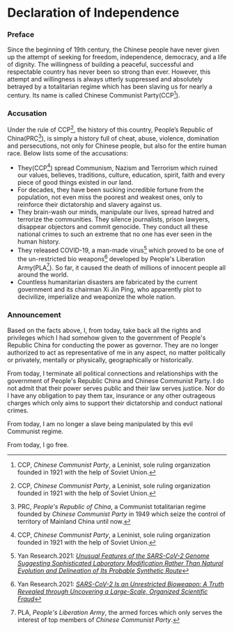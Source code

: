 # Declaration of Independence

### Preface

Since the beginning of 19th century, the Chinese people have never given up the attempt of seeking for freedom, independence, democracy, and a life of dignity. The willingness of building a peaceful, successful and respectable country has never been so strong than ever. However, this attempt and willingness is always utterly suppressed and absolutely betrayed by a totalitarian regime which has been slaving us for nearly a century. Its name is called Chinese Communist Party(CCP[^1]).

### Accusation

Under the rule of CCP[^1], the history of this country, People’s Republic of China(PRC[^2]), is simply a history full of cheat, abuse, violence, domination and persecutions, not only for Chinese people, but also for the entire human race. Below lists some of the accusations:

- They(CCP[^1]) spread Communism, Nazism and Terrorism which ruined our values, believes, traditions, culture, education, spirit, faith and every piece of good things existed in our land.
- For decades, they have been sucking incredible fortune from the population, not even miss the poorest and weakest ones, only to reinforce their dictatorship and slavery against us.
- They brain-wash our minds, manipulate our lives, spread hatred and terrorize the communities. They silence journalists, prison lawyers, disappear objectors and commit genocide. They conduct all these national crimes to such an extreme that no one has ever seen in the human history.
- They released COVID-19, a man-made virus[^3] which proved to be one of the un-restricted bio weapons[^4] developed by People's Liberation Army(PLA[^5]). So far, it caused the death of millions of innocent people all around the world.
- Countless humanitarian disasters are fabricated by the current government and its chairman Xi Jin Ping, who apparently plot to decivilize, imperialize and weaponize the whole nation.

### Announcement

Based on the facts above, I, from today, take back all the rights and privileges which I had somehow given to the government of People's Republic China for conducting the power as governor. They are no longer authorized to act as representative of me in any aspect, no matter politically or privately, mentally or physically, geographically or historically.  

From today, I terminate all political connections and relationships with the government of People's Republic China and Chinese Communist Party. I do not admit that their power serves public and their law serves justice. Nor do I have any obligation to pay them tax, insurance or any other outrageous charges which only aims to support their dictatorship and conduct national crimes.

From today, I am no longer a slave being manipulated by this evil Communist regime. 

From today, I go free.






[^1]: CCP, *Chinese Communist Party*, a Leninist, sole ruling organization founded in 1921 with the help of Soviet Union.
[^2]: PRC, *People's Republic of China*, a Communist totalitarian regime founded by *Chinese Communist Party* in 1949 which seize the control of territory of Mainland China until now.
[^3]: Yan Research.2021: [*Unusual Features of the SARS-CoV-2 Genome Suggesting Sophisticated Laboratory Modification Rather Than Natural Evolution and Delineation of Its Probable Synthetic Route*](https://zenodo.org/record/4028830#.YoLB6Oi-uHs)
[^4]: Yan Research.2021: [*SARS-CoV-2 Is an Unrestricted Bioweapon: A Truth Revealed through Uncovering a Large-Scale, Organized Scientific Fraud*](https://zenodo.org/record/4073131#.YoLCqei-uHs)
[^5]: PLA, *People's Liberation Army*, the armed forces which only serves the interest of top members of *Chinese Communist Party*.

